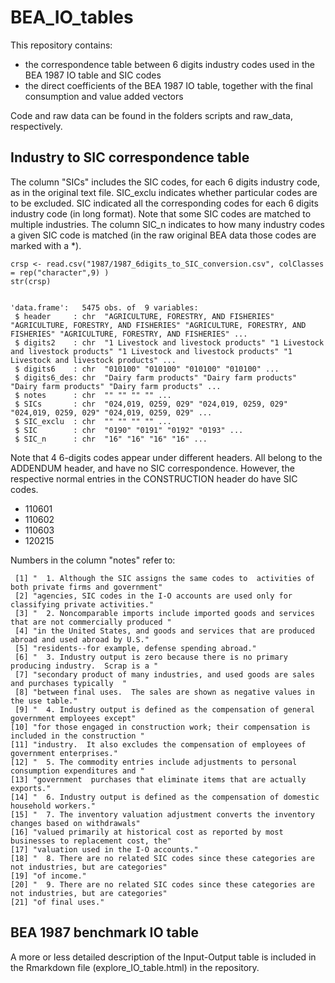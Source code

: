 # BEA_IO_tables

This repository contains:

* the correspondence table between 6 digits industry codes used in the BEA 1987 IO table and SIC codes
* the direct coefficients of the BEA 1987 IO table, together with the final consumption and value added vectors

Code and raw data can be found in the folders scripts and raw_data, respectively.

## Industry to SIC correspondence table

The column "SICs" includes the SIC codes, for each 6 digits industry code, as in the original text file. SIC_exclu indicates whether particular codes are to be excluded. SIC indicated all the corresponding codes for each 6 digits industry code (in long format). Note that some SIC codes are matched to multiple industries. The column SIC_n indicates to how many industry codes a given SIC code is matched (in the raw original BEA data those codes are marked with a *).


```{r}
crsp <- read.csv("1987/1987_6digits_to_SIC_conversion.csv", colClasses = rep("character",9) )
str(crsp)


'data.frame':	5475 obs. of  9 variables:
 $ header     : chr  "AGRICULTURE, FORESTRY, AND FISHERIES" "AGRICULTURE, FORESTRY, AND FISHERIES" "AGRICULTURE, FORESTRY, AND FISHERIES" "AGRICULTURE, FORESTRY, AND FISHERIES" ...
 $ digits2    : chr  "1 Livestock and livestock products" "1 Livestock and livestock products" "1 Livestock and livestock products" "1 Livestock and livestock products" ...
 $ digits6    : chr  "010100" "010100" "010100" "010100" ...
 $ digits6_des: chr  "Dairy farm products" "Dairy farm products" "Dairy farm products" "Dairy farm products" ...
 $ notes      : chr  "" "" "" "" ...
 $ SICs       : chr  "024,019, 0259, 029" "024,019, 0259, 029" "024,019, 0259, 029" "024,019, 0259, 029" ...
 $ SIC_exclu  : chr  "" "" "" "" ...
 $ SIC        : chr  "0190" "0191" "0192" "0193" ...
 $ SIC_n      : chr  "16" "16" "16" "16" ...
```

Note that 4  6-digits codes appear under different headers. All belong to the ADDENDUM header, and have no SIC correspondence. However, the respective normal entries in the CONSTRUCTION header do have SIC codes.

* 110601
* 110602
* 110603
* 120215


Numbers in the column "notes" refer to:

```
 [1] "  1. Although the SIC assigns the same codes to  activities of both private firms and government"  
 [2] "agencies, SIC codes in the I-O accounts are used only for classifying private activities."         
 [3] "  2. Noncomparable imports include imported goods and services that are not commercially produced "
 [4] "in the United States, and goods and services that are produced abroad and used abroad by U.S."     
 [5] "residents--for example, defense spending abroad."                                                  
 [6] "  3. Industry output is zero because there is no primary producing industry.  Scrap is a "         
 [7] "secondary product of many industries, and used goods are sales and purchases typically  "          
 [8] "between final uses.  The sales are shown as negative values in the use table."                     
 [9] "  4. Industry output is defined as the compensation of general government employees except"        
[10] "for those engaged in construction work; their compensation is included in the construction "       
[11] "industry.  It also excludes the compensation of employees of government enterprises."              
[12] "  5. The commodity entries include adjustments to personal consumption expenditures and "          
[13] "government  purchases that eliminate items that are actually exports."                             
[14] "  6. Industry output is defined as the compensation of domestic household workers."                
[15] "  7. The inventory valuation adjustment converts the inventory changes based on withdrawals"       
[16] "valued primarily at historical cost as reported by most businesses to replacement cost, the"       
[17] "valuation used in the I-O accounts."                                                               
[18] "  8. There are no related SIC codes since these categories are not industries, but are categories" 
[19] "of income."                                                                                        
[20] "  9. There are no related SIC codes since these categories are not industries, but are categories" 
[21] "of final uses." 
```

## BEA 1987 benchmark IO table

A more or less detailed description of the Input-Output table is included in the Rmarkdown file (explore_IO_table.html) in the repository.


